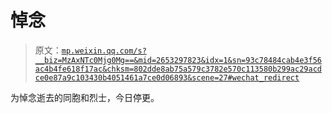 # 悼念

> 原文：[`mp.weixin.qq.com/s?__biz=MzAxNTc0Mjg0Mg==&mid=2653297823&idx=1&sn=93c78484cab4e3f56ac4b4fe618f17ac&chksm=802dde8ab75a579c3782e570c113580b299ac29acdce0e87a9c103430b4051461a7ce0d06893&scene=27#wechat_redirect`](http://mp.weixin.qq.com/s?__biz=MzAxNTc0Mjg0Mg==&mid=2653297823&idx=1&sn=93c78484cab4e3f56ac4b4fe618f17ac&chksm=802dde8ab75a579c3782e570c113580b299ac29acdce0e87a9c103430b4051461a7ce0d06893&scene=27#wechat_redirect)

为悼念逝去的同胞和烈士，今日停更。